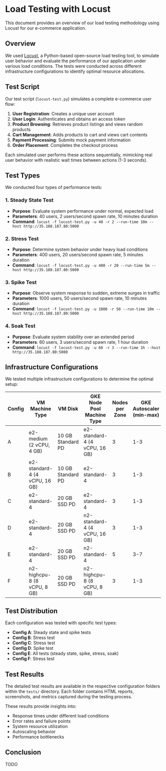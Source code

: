 # Load Testing with Locust

This document provides an overview of our load testing methodology using Locust for our e-commerce application.

## Overview

We used [Locust](https://locust.io/), a Python-based open-source load testing tool, to simulate user behavior and evaluate the performance of our application under various load conditions. The tests were conducted across different infrastructure configurations to identify optimal resource allocations.

## Test Script

Our test script (`locust-test.py`) simulates a complete e-commerce user flow:

1. **User Registration**: Creates a unique user account
2. **User Login**: Authenticates and obtains an access token
3. **Product Browsing**: Retrieves product listings and views random products
4. **Cart Management**: Adds products to cart and views cart contents
5. **Payment Processing**: Submits mock payment information
6. **Order Placement**: Completes the checkout process

Each simulated user performs these actions sequentially, mimicking real user behavior with realistic wait times between actions (1-3 seconds).

## Test Types

We conducted four types of performance tests:

### 1. Steady State Test
- **Purpose**: Evaluate system performance under normal, expected load
- **Parameters**: 40 users, 2 users/second spawn rate, 10 minutes duration
- **Command**: `locust -f locust-test.py -u 40 -r 2 --run-time 10m --host http://35.188.187.80:5000`

### 2. Stress Test
- **Purpose**: Determine system behavior under heavy load conditions
- **Parameters**: 400 users, 20 users/second spawn rate, 5 minutes duration
- **Command**: `locust -f locust-test.py -u 400 -r 20 --run-time 5m --host http://35.188.187.80:5000`

### 3. Spike Test
- **Purpose**: Observe system response to sudden, extreme surges in traffic
- **Parameters**: 1000 users, 50 users/second spawn rate, 10 minutes duration
- **Command**: `locust -f locust-test.py -u 1000 -r 50 --run-time 10m --host http://35.188.187.80:5000`

### 4. Soak Test
- **Purpose**: Evaluate system stability over an extended period
- **Parameters**: 60 users, 3 users/second spawn rate, 1 hour duration
- **Command**: `locust -f locust-test.py -u 60 -r 3 --run-time 1h --host http://35.188.187.80:5000`

## Infrastructure Configurations

We tested multiple infrastructure configurations to determine the optimal setup:

| Config | VM Machine Type | VM Disk | GKE Node Pool Machine Type | Nodes per Zone | GKE Autoscaler (min-max) | Focus Area |
|--------|----------------|---------|---------------------------|---------------|------------------------|-----------|
| A | e2-medium (2 vCPU, 4 GB) | 10 GB Standard PD | e2-standard-4 (4 vCPU, 16 GB) | 3 | 1-3 | Baseline configuration |
| B | e2-standard-4 (4 vCPU, 16 GB) | 10 GB Standard PD | e2-standard-4 | 3 | 1-3 | VM CPU & RAM improvements |
| C | e2-standard-4 | 20 GB SSD PD | e2-standard-4 | 3 | 1-3 | VM disk I/O & size optimization |
| D | e2-standard-4 | 20 GB SSD PD | n2-standard-4 (4 vCPU, 16 GB) | 3 | 1-3 | Node CPU architecture enhancements |
| E | e2-standard-4 | 20 GB SSD PD | n2-standard-4 | 5 | 3-7 | Cluster scale-out capabilities |
| F | n2-highcpu-8 (8 vCPU, 8 GB) | 20 GB SSD PD | n2-highcpu-8 (8 vCPU, 8 GB) | 3 | 1-3 | High-CPU workload optimization |

## Test Distribution

Each configuration was tested with specific test types:

- **Config A**: Steady state and spike tests
- **Config B**: Stress test
- **Config C**: Stress test
- **Config D**: Spike test
- **Config E**: All tests (steady state, spike, stress, soak)
- **Config F**: Stress test

## Test Results

The detailed test results are available in the respective configuration folders within the `tests/` directory. Each folder contains HTML reports, screenshots, and metrics captured during the testing process.

These results provide insights into:
- Response times under different load conditions
- Error rates and failure points
- System resource utilization
- Autoscaling behavior
- Performance bottlenecks

## Conclusion

TODO
